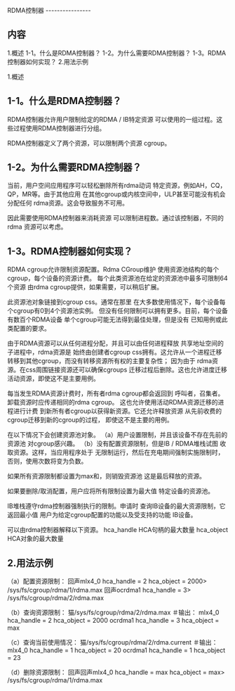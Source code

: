 RDMA控制器
				----------------

内容
--------

1.概述
  1-1。什么是RDMA控制器？
  1-2。为什么需要RDMA控制器？
  1-3。RDMA控制器如何实现？
2.用法示例

1.概述

1-1。什么是RDMA控制器？
-----------------------------

RDMA控制器允许用户限制给定的RDMA / IB特定资源
可以使用的一组过程。这些过程使用RDMA控制器进行分组。

RDMA控制器定义了两个资源，可以限制两个资源
cgroup。

1-2。为什么需要RDMA控制器？
--------------------------------

当前，用户空间应用程序可以轻松删除所有rdma动词
特定资源，例如AH，CQ，QP，MR等。由于其他应用
在其他cgroup或内核空间中，ULP甚至可能没有机会分配任何
rdma资源。这会导致服务不可用。

因此需要使用RDMA控制器来消耗资源
可以限制进程数。通过该控制器，不同的rdma
资源可以考虑。

1-3。RDMA控制器如何实现？
----------------------------------------

RDMA cgroup允许限制资源配置。Rdma CGroup维护
使用资源池结构的每个cgroup，每个设备的资源计费。
每个此类资源池在给定的资源池中最多可限制64个资源
由rdma cgroup提供，如果需要，可以稍后扩展。

此资源池对象链接到cgroup css。通常在那里
在大多数使用情况下，每个设备每个cgroup有0到4个资源池实例。
但没有任何限制可以拥有更多。目前，每个设备有数百个RDMA设备
单个cgroup可能无法得到最佳处理，但是没有
已知用例或此类配置的要求。

由于RDMA资源可以从任何进程分配，并且可以由任何进程释放
共享地址空间的子进程中，rdma资源是
始终由创建者cgroup css拥有。这允许从一个进程迁移
转移到其他cgroup，而没有转移资源所有权的主要复杂性；
因为由于
rdma资源。在css周围链接资源还可以确保cgroups
迁移过程后删除。这也允许进度迁移
活动资​​源，即使这不是主要用例。

每当发生RDMA资源计费时，所有者rdma cgroup都会返回到
呼叫者，召集者。卸载资源时应传递相同的rdma cgroup。
这也允许使用活动RDMA资源迁移的进程进行计费
到新所有者cgroup以获得新资源。它还允许释放资源
从先前收费的cgroup迁移到新的cgroup的过程，
即使这不是主要的用例。

在以下情况下会创建资源池对象。
（a）用户设置限制，并且该设备不存在先前的资源池
对cgroup感兴趣。
（b）没有配置资源限制，但是IB / RDMA堆栈试图
收取资源。这样，当应用程序处于
无限制运行，然后在充电期间强制实施限制时，
否则，使用次数将变为负数。

如果所有资源限制都设置为max和，则销毁资源池
这是最后释放的资源。

如果要删除/取消配置，用户应将所有限制设置为最大值
特定设备的资源池。

IB堆栈遵守rdma控制器强制执行的限制。申请时
查询IB设备的最大资源限制，它返回最小值
用户为给定cgroup配置的功能以及受支持的功能
IB设备。

可以由rdma控制器解释以下资源。
  hca_handle HCA句柄的最大数量
  hca_object HCA对象的最大数量

2.用法示例
-----------------

（a）配置资源限制：
回声mlx4_0 hca_handle = 2 hca_object = 2000> /sys/fs/cgroup/rdma/1/rdma.max
回声ocrdma1 hca_handle = 3> /sys/fs/cgroup/rdma/2/rdma.max

（b）查询资源限制：
猫/sys/fs/cgroup/rdma/2/rdma.max
＃输出：
mlx4_0 hca_handle = 2 hca_object = 2000
ocrdma1 hca_handle = 3 hca_object = max

（c）查询当前使用情况：
猫/sys/fs/cgroup/rdma/2/rdma.current
＃输出：
mlx4_0 hca_handle = 1 hca_object = 20
ocrdma1 hca_handle = 1 hca_object = 23

（d）删除资源限制：
回声回声mlx4_0 hca_handle = max hca_object = max> /sys/fs/cgroup/rdma/1/rdma.max